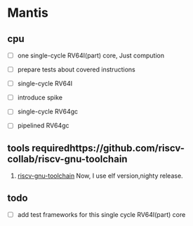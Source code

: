 # Mantis

## cpu
- [ ] one single-cycle RV64I(part) core, Just compution
- [ ] prepare tests about covered instructions

- [ ] single-cycle RV64I
- [ ] introduce spike

- [ ] single-cycle RV64gc

- [ ] pipelined RV64gc

## tools requiredhttps://github.com/riscv-collab/riscv-gnu-toolchain
1. [riscv-gnu-toolchain](https://github.com/riscv-collab/riscv-gnu-toolchain)
Now, I use elf version,nighty release.

## todo
- [ ] add test frameworks for this single cycle RV64I(part) core
